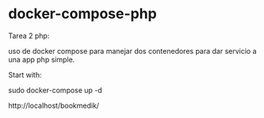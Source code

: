 # docker-compose-php

Tarea 2 php:

uso de docker compose para manejar dos contenedores para dar servicio a una app php simple.

Start with:

sudo docker-compose up -d

http://localhost/bookmedik/
